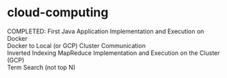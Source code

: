 # cloud-computing
COMPLETED: First Java Application Implementation and Execution on Docker  
           Docker to Local (or GCP) Cluster Communication  
           Inverted Indexing MapReduce Implementation and Execution on the Cluster (GCP)  
           Term Search (not top N)
           

